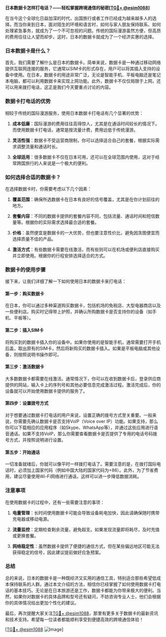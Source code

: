 **日本数据卡怎样打电话？——轻松掌握跨境通信的秘密[[TG💪+ @esim1088](https://t.me/s/esim1088)]**

在当今这个全球化日益加深的时代，出国旅行或者工作已经成为越来越多人的选择。而当你来到日本，面对陌生的环境和语言时，如何与家人朋友保持联系、如何处理紧急事务，就成为了一个不可忽视的问题。传统的国际漫游虽然方便，但高昂的费用往往让人望而却步。这时，日本的数据卡就成为了一个经济实惠的选择。

### 日本数据卡是什么？

首先，我们需要了解什么是日本的数据卡。简单来说，数据卡是一种通过移动网络提供互联网连接的服务，它通常以SIM卡的形式存在，用户可以将其插入支持的设备中使用。在日本，数据卡的用途非常广泛，无论是智能手机、平板电脑还是笔记本电脑，都可以利用数据卡来实现上网功能。此外，数据卡不仅仅局限于上网，还可以用来拨打电话，这正是我们今天要重点讨论的内容。

### 数据卡打电话的优势

相较于传统的国际漫游服务，使用日本数据卡打电话有几个显著的优势：

1. **成本低廉**：国际漫游的费用往往高得惊人，尤其是在通话时间较长的情况下。而使用数据卡打电话，通常是按流量计费，费用远低于传统漫游。
   
2. **灵活性强**：数据卡不受运营商限制，你可以选择适合自己的套餐，根据实际需求调整流量和通话时长。

3. **全球适用**：很多数据卡不仅在日本可用，还可以在全球范围内使用，这对于经常跨国旅行的人来说是一个极大的便利。

### 如何选择合适的数据卡？

在选择数据卡时，你需要考虑以下几个因素：

1. **覆盖范围**：确保所选数据卡在日本有良好的信号覆盖，尤其是在你计划前往的地方。

2. **套餐内容**：不同的数据卡提供的套餐内容不同，包括流量、通话时间和短信数量等。根据你的实际需求选择最合适的套餐。

3. **价格**：虽然便宜是数据卡的一大优势，但也要注意性价比，避免因贪图便宜而选择质量不佳的产品。

4. **激活方式**：有些数据卡需要在线激活，而有些则可以在机场或便利店直接购买并立即使用。根据你的行程安排选择适合的方式。

### 数据卡的使用步骤

接下来，让我们详细了解一下如何使用日本的数据卡来打电话：

#### 第一步：购买数据卡

在日本，你可以通过多种渠道购买数据卡，包括机场的免税店、大型电器商店以及一些便利店。购买时记得带上护照，并确认所购数据卡是否支持你的设备（如手机、平板等）。

#### 第二步：插入SIM卡

将购买到的数据卡插入你的设备中。如果你使用的是智能手机，通常需要打开手机后盖，取出原有的SIM卡，然后将新购买的数据卡插入。如果是平板电脑或其他设备，则按照说明书操作即可。

#### 第三步：激活数据卡

大多数数据卡都需要在线激活。通常情况下，你可以在收到数据卡后，登录供应商提供的网站，输入卡上的序列号和其他必要信息完成激活过程。激活完成后，你的设备就可以开始使用数据卡提供的服务了。

#### 第四步：设置拨号方式

对于想要通过数据卡打电话的用户来说，设置正确的拨号方式至关重要。一般来说，你需要先确认数据卡是否支持VoIP（Voice over IP）功能。如果支持，那么你可以下载相应的应用程序（如Skype、WhatsApp等），并通过这些应用进行语音通话。如果不支持VoIP，那么你需要查看数据卡是否提供了专用的电话号码拨号方式，并按照说明进行设置。

#### 第五步：开始通话

一切准备就绪后，你就可以像平时一样拨打电话了。需要注意的是，在拨打国际电话时，必须加上国家代码（例如中国大陆的国家代码为+86）。此外，为了节省费用，建议尽量使用Wi-Fi网络进行通话，这样可以进一步降低数据消耗。

### 注意事项

在使用数据卡的过程中，还有一些需要注意的事项：

1. **电量管理**：长时间使用数据卡可能会导致设备耗电加快，因此请确保随时携带充电器或移动电源。

2. **流量监控**：定期检查剩余流量，避免超支。如果发现流量即将耗尽，及时充值或更换套餐。

3. **网络稳定性**：虽然数据卡提供了便捷的通信方式，但在某些偏远地区可能无法获得稳定的信号，因此建议提前做好应急预案。

### 总结

总的来说，日本的数据卡是一种既经济又实用的通信工具，特别适合那些希望低成本保持联系的人群。通过本文介绍的方法，相信你已经掌握了如何使用数据卡打电话的基本技巧。无论是在日本旅游还是工作，数据卡都能为你带来极大的便利。当然，如果你对数据卡的具体品牌和型号还有疑问，不妨咨询专业人士，他们会根据你的具体情况给出更加个性化的建议。

最后，再次提醒大家关注[TG💪+ @esim1088](https://t.me/s/esim1088)，那里有更多关于数据卡的最新资讯和技术支持。希望每一位读者都能顺利享受到便捷高效的跨境通信体验！

[[TG💪+ @esim1088](https://t.me/s/esim1088) ![Image](https://i.postimg.cc/4NQfJmqS/Snipaste-2025-05-13-00-14-12.png)]